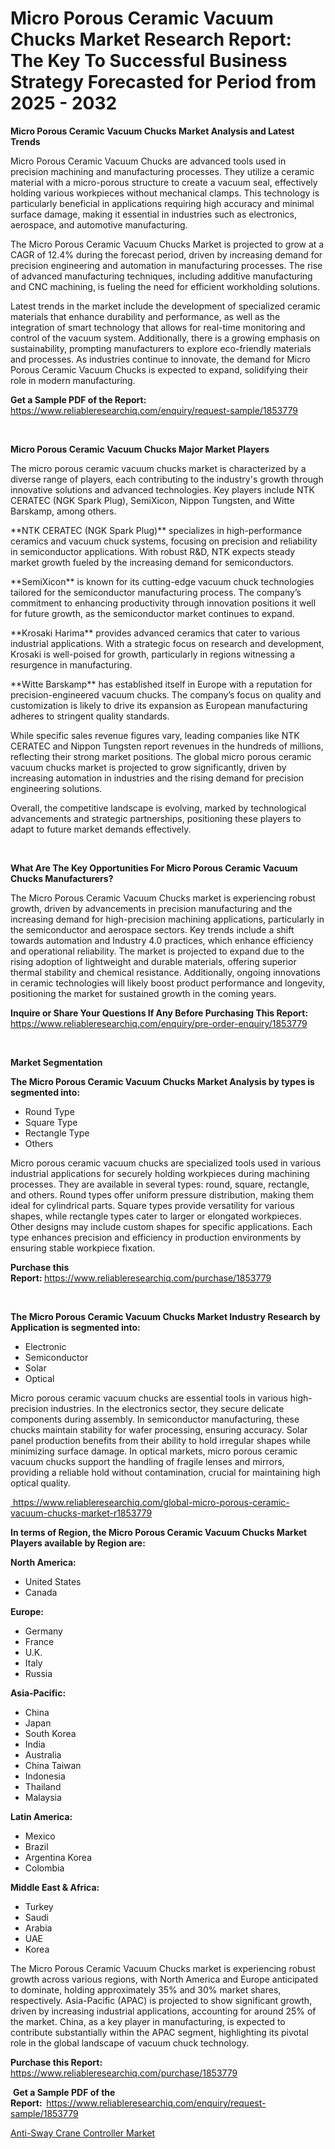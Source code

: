 <p><h1>Micro Porous Ceramic Vacuum Chucks Market Research Report: The Key To Successful Business Strategy Forecasted for Period from 2025 - 2032</h1></p><p><strong>Micro Porous Ceramic Vacuum Chucks Market Analysis and Latest Trends</strong></p>
<p><p>Micro Porous Ceramic Vacuum Chucks are advanced tools used in precision machining and manufacturing processes. They utilize a ceramic material with a micro-porous structure to create a vacuum seal, effectively holding various workpieces without mechanical clamps. This technology is particularly beneficial in applications requiring high accuracy and minimal surface damage, making it essential in industries such as electronics, aerospace, and automotive manufacturing.</p><p>The Micro Porous Ceramic Vacuum Chucks Market is projected to grow at a CAGR of 12.4% during the forecast period, driven by increasing demand for precision engineering and automation in manufacturing processes. The rise of advanced manufacturing techniques, including additive manufacturing and CNC machining, is fueling the need for efficient workholding solutions.</p><p>Latest trends in the market include the development of specialized ceramic materials that enhance durability and performance, as well as the integration of smart technology that allows for real-time monitoring and control of the vacuum system. Additionally, there is a growing emphasis on sustainability, prompting manufacturers to explore eco-friendly materials and processes. As industries continue to innovate, the demand for Micro Porous Ceramic Vacuum Chucks is expected to expand, solidifying their role in modern manufacturing.</p></p>
<p><strong>Get a Sample PDF of the Report:&nbsp;</strong> <a href="https://www.reliableresearchiq.com/enquiry/request-sample/1853779?utm_campaign=2927&utm_medium=2&utm_source=Github&utm_content=ia&utm_term=27032025&utm_id=micro-porous-ceramic-vacuum-chucks">https://www.reliableresearchiq.com/enquiry/request-sample/1853779</a></p>
<p>&nbsp;</p>
<p><strong>Micro Porous Ceramic Vacuum Chucks Major Market Players</strong></p>
<p><p>The micro porous ceramic vacuum chucks market is characterized by a diverse range of players, each contributing to the industry's growth through innovative solutions and advanced technologies. Key players include NTK CERATEC (NGK Spark Plug), SemiXicon, Nippon Tungsten, and Witte Barskamp, among others.</p><p>**NTK CERATEC (NGK Spark Plug)** specializes in high-performance ceramics and vacuum chuck systems, focusing on precision and reliability in semiconductor applications. With robust R&D, NTK expects steady market growth fueled by the increasing demand for semiconductors.</p><p>**SemiXicon** is known for its cutting-edge vacuum chuck technologies tailored for the semiconductor manufacturing process. The company’s commitment to enhancing productivity through innovation positions it well for future growth, as the semiconductor market continues to expand.</p><p>**Krosaki Harima** provides advanced ceramics that cater to various industrial applications. With a strategic focus on research and development, Krosaki is well-poised for growth, particularly in regions witnessing a resurgence in manufacturing.</p><p>**Witte Barskamp** has established itself in Europe with a reputation for precision-engineered vacuum chucks. The company’s focus on quality and customization is likely to drive its expansion as European manufacturing adheres to stringent quality standards.</p><p>While specific sales revenue figures vary, leading companies like NTK CERATEC and Nippon Tungsten report revenues in the hundreds of millions, reflecting their strong market positions. The global micro porous ceramic vacuum chucks market is projected to grow significantly, driven by increasing automation in industries and the rising demand for precision engineering solutions. </p><p>Overall, the competitive landscape is evolving, marked by technological advancements and strategic partnerships, positioning these players to adapt to future market demands effectively.</p></p>
<p>&nbsp;</p>
<p><strong>What Are The Key Opportunities For Micro Porous Ceramic Vacuum Chucks Manufacturers?</strong></p>
<p><p>The Micro Porous Ceramic Vacuum Chucks market is experiencing robust growth, driven by advancements in precision manufacturing and the increasing demand for high-precision machining applications, particularly in the semiconductor and aerospace sectors. Key trends include a shift towards automation and Industry 4.0 practices, which enhance efficiency and operational reliability. The market is projected to expand due to the rising adoption of lightweight and durable materials, offering superior thermal stability and chemical resistance. Additionally, ongoing innovations in ceramic technologies will likely boost product performance and longevity, positioning the market for sustained growth in the coming years.</p></p>
<p><strong>Inquire or Share Your Questions If Any Before Purchasing This Report:</strong> <a href="https://www.reliableresearchiq.com/enquiry/pre-order-enquiry/1853779?utm_campaign=2927&utm_medium=2&utm_source=Github&utm_content=ia&utm_term=27032025&utm_id=micro-porous-ceramic-vacuum-chucks">https://www.reliableresearchiq.com/enquiry/pre-order-enquiry/1853779</a></p>
<p>&nbsp;</p>
<p><strong>Market Segmentation</strong></p>
<p><strong>The Micro Porous Ceramic Vacuum Chucks Market Analysis by types is segmented into:</strong></p>
<p><ul><li>Round Type</li><li>Square Type</li><li>Rectangle Type</li><li>Others</li></ul></p>
<p><p>Micro porous ceramic vacuum chucks are specialized tools used in various industrial applications for securely holding workpieces during machining processes. They are available in several types: round, square, rectangle, and others. Round types offer uniform pressure distribution, making them ideal for cylindrical parts. Square types provide versatility for various shapes, while rectangle types cater to larger or elongated workpieces. Other designs may include custom shapes for specific applications. Each type enhances precision and efficiency in production environments by ensuring stable workpiece fixation.</p></p>
<p><strong>Purchase this Report:&nbsp;</strong><a href="https://www.reliableresearchiq.com/purchase/1853779?utm_campaign=2927&utm_medium=2&utm_source=Github&utm_content=ia&utm_term=27032025&utm_id=micro-porous-ceramic-vacuum-chucks">https://www.reliableresearchiq.com/purchase/1853779</a></p>
<p>&nbsp;</p>
<p><strong>The Micro Porous Ceramic Vacuum Chucks Market Industry Research by Application is segmented into:</strong></p>
<p><ul><li>Electronic</li><li>Semiconductor</li><li>Solar</li><li>Optical</li></ul></p>
<p><p>Micro porous ceramic vacuum chucks are essential tools in various high-precision industries. In the electronics sector, they secure delicate components during assembly. In semiconductor manufacturing, these chucks maintain stability for wafer processing, ensuring accuracy. Solar panel production benefits from their ability to hold irregular shapes while minimizing surface damage. In optical markets, micro porous ceramic vacuum chucks support the handling of fragile lenses and mirrors, providing a reliable hold without contamination, crucial for maintaining high optical quality.</p></p>
<p><a href="https://www.reliableresearchiq.com/global-micro-porous-ceramic-vacuum-chucks-market-r1853779?utm_campaign=2927&utm_medium=2&utm_source=Github&utm_content=ia&utm_term=27032025&utm_id=micro-porous-ceramic-vacuum-chucks">&nbsp;https://www.reliableresearchiq.com/global-micro-porous-ceramic-vacuum-chucks-market-r1853779</a></p>
<p><strong>In terms of Region, the Micro Porous Ceramic Vacuum Chucks Market Players available by Region are:</strong></p>
<p>
    <p> <strong> North America: </strong>
        <ul>
            <li>United States</li>
            <li>Canada</li>
        </ul>
        </p> 
    <p> <strong> Europe: </strong>
        <ul>
            <li>Germany</li>
            <li>France</li>
            <li>U.K.</li>
            <li>Italy</li>
            <li>Russia</li>
        </ul>
        </p> 
    <p> <strong> Asia-Pacific: </strong>
        <ul>
            <li>China</li>
            <li>Japan</li>
            <li>South Korea</li>
            <li>India</li>
            <li>Australia</li>
            <li>China Taiwan</li>
            <li>Indonesia</li>
            <li>Thailand</li>
            <li>Malaysia</li>
        </ul>
        </p> 
    <p> <strong> Latin America: </strong>
        <ul>
            <li>Mexico</li>
            <li>Brazil</li>
            <li>Argentina Korea</li>
            <li>Colombia</li>
        </ul>
        </p> 
    <p> <strong> Middle East & Africa: </strong>
        <ul>
            <li>Turkey</li>
            <li>Saudi</li>
            <li>Arabia</li>
            <li>UAE</li>
            <li>Korea</li>
        </ul>
    </p>
    </p>
<p><p>The Micro Porous Ceramic Vacuum Chucks market is experiencing robust growth across various regions, with North America and Europe anticipated to dominate, holding approximately 35% and 30% market shares, respectively. Asia-Pacific (APAC) is projected to show significant growth, driven by increasing industrial applications, accounting for around 25% of the market. China, as a key player in manufacturing, is expected to contribute substantially within the APAC segment, highlighting its pivotal role in the global landscape of vacuum chuck technology.</p></p>
<p><strong>Purchase this Report: </strong><a href="https://www.reliableresearchiq.com/purchase/1853779?utm_campaign=2927&utm_medium=2&utm_source=Github&utm_content=ia&utm_term=27032025&utm_id=micro-porous-ceramic-vacuum-chucks">https://www.reliableresearchiq.com/purchase/1853779</a></p>
<p>&nbsp;<strong>Get a Sample PDF of the Report:&nbsp;&nbsp;</strong><a href="https://www.reliableresearchiq.com/enquiry/request-sample/1853779?utm_campaign=2927&utm_medium=2&utm_source=Github&utm_content=ia&utm_term=27032025&utm_id=micro-porous-ceramic-vacuum-chucks">https://www.reliableresearchiq.com/enquiry/request-sample/1853779</a></p>
<p><strong></strong></p>
<p><p><a href="https://github.com/vilehoaguy/Market-Research-Report-List-1/blob/main/anti-sway-crane-controller-market.md?utm_campaign=2927&utm_medium=2&utm_source=Github&utm_content=ia&utm_term=27032025&utm_id=micro-porous-ceramic-vacuum-chucks">Anti-Sway Crane Controller Market</a></p></p>